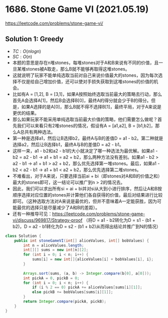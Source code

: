 # 1686. Stone Game VI (2021.05.19)

https://leetcode.com/problems/stone-game-vi/

## Solution 1: Greedy

- $TC:O(nlogn)$
- $SC:O(n)$
- 本题的意思是存在n堆stones，每堆stones对于A和B来说有不同的价值，且一旦某堆stones被A取走，那么B就不能够再取得这堆stones。
- 这就说明了玩家不能单纯选取当前对自己来说价值最大的stones，因为每次选择不仅是给自己增加价值，还可以使对手损失获取到这堆stones的价值的机会。
- 比如有A = [1,2], B = [3,1]，如果A按照始终选取当前最大的策略去行动，那么首先A会选择A[1]，然后B会选择B[0]，最终A的得分就会少于B的得分。但是，如果A选择的是A[0]，那么B就不得不选择B[1]，最终平局，对于A来说是更优的结果。
- 那么如果玩家不能采用单纯选取当前最大价值的策略，他们需要怎么做呢？首先我们可以来看只有2堆stones的情况，假设有A = [a1,a2], B = [b1,b2]，那么A总共有两种选法。
- 第一种是选择a1，然后让B选择b2，最终A与B的差值D = a1 - b2。第二种就是选择a2，然后让B选择b1，最终A与B的差值D = a2 - b1。
- 这样一来，a1 - b2和a2 - b1的大小就决定了哪一种选法为最优解。如果a1 - b2 = a2 - b1 -> a1 + b1 = a2 + b2，那么两种方法没有差别。如果a1 - b2 > a2 - b1 -> a1 + b1 > a2 + b2，那么优先选择第一堆stones。最后，如果a1 - b2 < a2 - b1 -> a1 + b1 < a2 + b2，那么优先选择第二堆stones。
- 不难看出，对于A来说，只要选择当前ai + bi（即stones对A和B的价值之和）最大的stones即可，这一结论可以推广到n > 2的情况去。
- 因此，我们可以求出所有si = ai + bi并对si从大到小进行排序，然后让A和B按顺序选择对应位置的stones并计算他们各自获得的价值，最后对结果进行比较即可。（这种选取方法对A来说是最优的，但并不意味着A一定能获胜，因为可能最优的选择只是尽量减少了A和B的差距）。
- 还有一种推导可见：https://leetcode.com/problems/stone-game-vi/discuss/969817/Strategy-proof （将D = a1 - b2转化为D = s1 - (b1 + b2)，D = a2 - b1转化为D = s2 - (b1 + b2)从而得出结论并推广到N的情况）

```java
class Solution {
    public int stoneGameVI(int[] aliceValues, int[] bobValues) {
        int n = aliceValues.length;
        int[][] sums = new int[n][2];
        for (int i = 0; i < n; i++) {
            sums[i] = new int[]{aliceValues[i] + bobValues[i], i};
        }
        
        Arrays.sort(sums, (a, b) -> Integer.compare(b[0], a[0]));
        int pickA = 0, pickB = 0;
        for (int i = 0; i < n; i++) {
            if (i % 2 == 0) pickA += aliceValues[sums[i][1]];
            else pickB += bobValues[sums[i][1]];
        }
        return Integer.compare(pickA, pickB);
    }
}
```